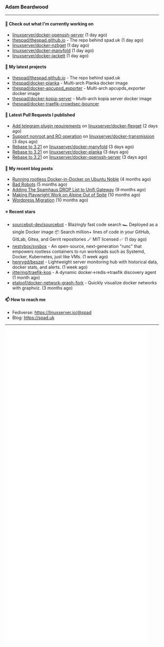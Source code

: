 ### Adam Beardwood
---
#### 👷 Check out what I'm currently working on

- [linuxserver/docker-openssh-server](https://github.com/linuxserver/docker-openssh-server) (1 day ago)
- [thespad/thespad.github.io](https://github.com/thespad/thespad.github.io) - The repo behind spad.uk (1 day ago)
- [linuxserver/docker-nzbget](https://github.com/linuxserver/docker-nzbget) (1 day ago)
- [linuxserver/docker-manyfold](https://github.com/linuxserver/docker-manyfold) (1 day ago)
- [linuxserver/docker-jackett](https://github.com/linuxserver/docker-jackett) (1 day ago)

#### 🌱 My latest projects

- [thespad/thespad.github.io](https://github.com/thespad/thespad.github.io) - The repo behind spad.uk
- [thespad/docker-planka](https://github.com/thespad/docker-planka) - Multi-arch Planka docker image
- [thespad/docker-apcupsd_exporter](https://github.com/thespad/docker-apcupsd_exporter) - Multi-arch apcupds_exporter docker image
- [thespad/docker-kopia-server](https://github.com/thespad/docker-kopia-server) - Multi-arch kopia server docker image 
- [thespad/docker-traefik-crowdsec-bouncer](https://github.com/thespad/docker-traefik-crowdsec-bouncer)

#### 🔨 Latest Pull Requests I published

- [Add telegram plugin requirements](https://github.com/linuxserver/docker-flexget/pull/22) on [linuxserver/docker-flexget](https://github.com/linuxserver/docker-flexget) (2 days ago)
- [Support nonroot and RO operation](https://github.com/linuxserver/docker-transmission/pull/300) on [linuxserver/docker-transmission](https://github.com/linuxserver/docker-transmission) (3 days ago)
- [Rebase to 3.21](https://github.com/linuxserver/docker-manyfold/pull/8) on [linuxserver/docker-manyfold](https://github.com/linuxserver/docker-manyfold) (3 days ago)
- [Rebase to 3.21](https://github.com/linuxserver/docker-planka/pull/9) on [linuxserver/docker-planka](https://github.com/linuxserver/docker-planka) (3 days ago)
- [Rebase to 3.21](https://github.com/linuxserver/docker-openssh-server/pull/104) on [linuxserver/docker-openssh-server](https://github.com/linuxserver/docker-openssh-server) (3 days ago)

#### 📜 My recent blog posts

- [Running rootless Docker-in-Docker on Ubuntu Noble](https://www.spad.uk/posts/rootless-dind-noble/) (4 months ago)
- [Bad Robots](https://www.spad.uk/posts/bad-robots/) (5 months ago)
- [Adding The Spamhaus DROP List to Unifi Gateway](https://www.spad.uk/posts/adding-spamhaus-drop-list-to-unifi-gateway/) (9 months ago)
- [Making Playwright Work on Alpine Out of Spite](https://www.spad.uk/posts/making-playwright-work-on-alpine-out-of-spite/) (10 months ago)
- [Wordpress Migration](https://www.spad.uk/posts/wordpress-migration/) (10 months ago)

#### ⭐ Recent stars

- [sourcebot-dev/sourcebot](https://github.com/sourcebot-dev/sourcebot) - Blazingly fast code search 🏎️  Deployed as a single Docker image 📦 Search million&#43; lines of code in your GitHub, GitLab, Gitea, and Gerrit repositories 🪄 MIT licensed ✅ (1 day ago)
- [nestybox/sysbox](https://github.com/nestybox/sysbox) - An open-source, next-generation &#34;runc&#34; that empowers rootless containers to run workloads such as Systemd, Docker, Kubernetes, just like VMs. (1 week ago)
- [henrygd/beszel](https://github.com/henrygd/beszel) - Lightweight server monitoring hub with historical data, docker stats, and alerts. (1 week ago)
- [jittering/traefik-kop](https://github.com/jittering/traefik-kop) - A dynamic docker-&gt;redis-&gt;traefik discovery agent (1 month ago)
- [etaloof/docker-network-graph-fork](https://github.com/etaloof/docker-network-graph-fork) - Quickly visualize docker networks with graphviz. (3 months ago)

#### 📫 How to reach me
- Fediverse: https://linuxserver.io/@spad
- Blog: https://spad.uk
---
<img src="https://raw.githubusercontent.com/thespad/thespad/main/github-metrics.svg">
